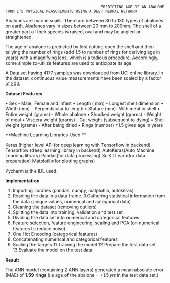                                               PREDICTING AGE OF AN ABALONE FROM ITS PHYSICAL MEASUREMENTS USING A DEEP NEURAL NETWORK

Abalones are marine snails. There are between 30 to 130 types of abalones on earth. Abalones vary in sizes between 20 mm to 200mm. The shell of a greater part of their species 
is raised, oval and may be angled or straightened. 

The age of abalone is predicted by first cutting open the shell and then tallying the number of rings (add 1.5 to number of rings for deriving age in years) with a magnifying
lens, which is a tedious procedure. Accordingly, some simple to-utilize features are used to anticipate its age. 

A Data set having 4177 samples was downloaded from UCI online library. In the dataset, continuous value measurements have been scaled by a factor of 200.

 **Dataset Features** 
 
•	Sex - Male, Female and Infant 
•	Length ( mm) - Longest shell dimension
•	Width (mm) - Perpendicular to length 
•	Stature (mm)- With meat in shell 
•	Entire weight (grams) - Whole abalone 
•	Shucked weight (grams) - Weight of meat 
•	Viscera weight (grams) - Gut weight (subsequent to dying) 
•	Shell weight (grams) - After being dried 
•	Rings (number) ±1.5 gives age in years

**Machine Learning Libraries Used **

Keras (higher level API for deep learning with Tensorflow in backend)
Tensorflow (deep learning library in backend)
AutoKeras(Auto Machine Learning library)
Pandas(for data processing)
SciKit Learn(for data preparation) 
Matplotlib(for plotting graphs)

Pycharm is the IDE used.  

 
**Implementation**

1. Importing libraries (pandas, numpy, matplotlib, autokeras) 
2. Reading the data in a data frame. 
3.Gathering statistical information from the data   (unique values, numerical and categorical data)
4. Cleaning the dataset (removing outliers)
5. Splitting the data into training, validation and test set
6. Dividing the data set into numerical and categorical features
7. Feature selection, feature engineering, scaling and PCA (on numerical features to reduce noise)
8. One Hot Encoding (categorical features)
9. Concatenating numerical and categorical features
10. Scaling the  targets
11.Training the   model
12.Prepare the test data set
13.Evaluate the model on the test data


 **Result**

The ANN model (containing 2 ANN layers) generated a mean absolute error (MAE) of **1.59 rings** (i.e age of the abalone = +1.5 𝑦𝑟𝑠  in the test data set.)
